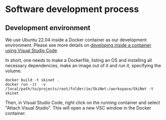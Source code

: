 # Software development process


## Development environment

We use Ubuntu 22.04 inside a Docker container as our development environment. Please see more details on [developing inside a container using Visual Studio Code](https://code.visualstudio.com/docs/devcontainers/containers)

In short, one needs to make a Dockerfile, listing an OS and installing all necessary dependencies, make an image out of it and run it, specifying the volume.

```Docker
docker build -t skinet .
docker run -it  -v /local/path/to/projects/root/folder/ie/SkiNet:/workspace/SkiNet -t skinet
```
Then, in Visual Studio Code, right click on the running container and select "Attach Visual Studio". This will open a new VSC window in the Docker container.